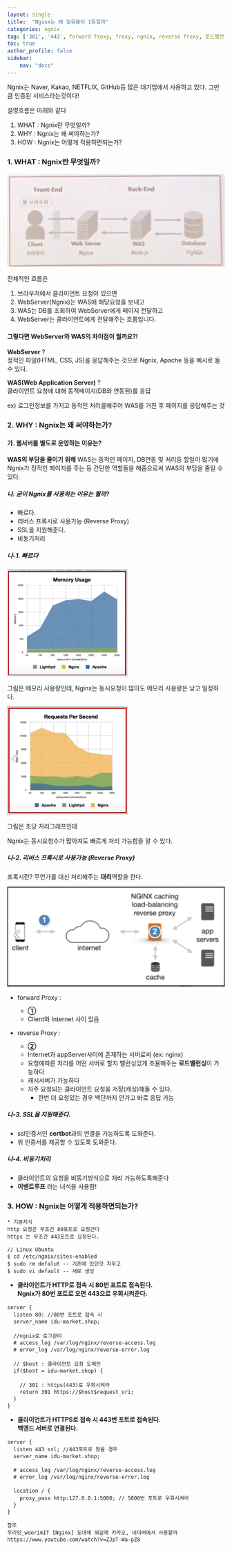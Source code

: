 ```yaml
---
layout: single
title:  "Nginx는 왜 점유율이 1등일까"
categories: ngnix
tag: ['301', '443', forward froxy, froxy, ngnix, reverse froxy, 로드밸런싱, 설정, 우리밋, 프록시]
toc: true
author_profile: false
sidebar:
    nav: "docs"
---
```


Ngnix는 Naver, Kakao, NETFLIX, GitHub등 많은 대기업에서 사용하고 있다. 그만큼 인증된 서비스라는것이다!

설명흐름은 아래와 같다

1.  WHAT : Ngnix란 무엇일까?
2.  WHY : Ngnix는 왜 써야하는가?
3.  HOW : Ngnix는 어떻게 적용하면되는가?



### 1. WHAT : Ngnix란 무엇일까?
![image-20211005225733137](../images/image-20211005225733137.png)

전체적인 흐름은 

1. 브라우저에서 클라이언트 요청이 있으면 
2. WebServer(Ngnix)는 WAS에 해당요청을 보내고 
3. WAS는 DB를 조회하여 WebServer에게 페이지 전달하고
4. WebServer는 클라이언트에게 전달해주는 흐름입니다.



#### 그렇다면 WebServer와 WAS의 차이점이 뭘까요?!

**WebServer** ?  
정적인 파일(HTML, CSS, JS)을 응답해주는 것으로 Ngnix, Apache 등을 예시로 들 수 있다.

**WAS(Web Application Server)** ?  
클라이언트 요청에 대해 동적페이지(DB와 연동된)를 응답

ex) 로그인정보를 가지고 동적인 처리를해주어 WAS를 거친 후 페이지를 응답해주는 것



### **2\. WHY : Ngnix는 왜 써야하는가?**

#### 가. 웹서버를 별도로 운영하는 이유는?

**WAS의 부담을 줄이기 위해** WAS는 동적인 페이지, DB연동 및 처리등 할일이 많기에 Ngnix가 정적인 페이지를 주는 등 간단한 역할들을 해줌으로써 WAS의 부담을 줄일 수 있다.

##### **나. 굳이 Ngnix를 사용하는 이유는 뭘까?**

-   빠르다.
-   리버스 프록시로 사용가능 (Reverse Proxy)
-   SSL을 지원해준다.
-   비동기처리

##### **나-1. 빠르다**

<img src="../images/image-20211005230241067.png" alt="image-20211005230241067" style="zoom:33%;" />

그림은 메모리 사용량인데, Nginx는 동시요청이 많아도 메모리 사용량은 낮고 일정하다.



<img src="../images/image-20211005230258896.png" alt="image-20211005230258896" style="zoom:33%;" />

그림은 초당 처리그래프인데

Ngnix는 동시요청수가 많아져도 빠르게 처리 가능함을 알 수 있다.



##### **나-2. 리버스 프록시로 사용가능 (Reverse Proxy)**

프록시란? 무언가를 대신 처리해주는 **대리**역할을 한다.

<img src="../images/image-20211005230337953.png" alt="image-20211005230337953" style="zoom:80%;" />

-   forward Proxy :
    -   **①**
    -   Client와 Internet 사이 있음
    
-   reverse Proxy :
    -   **②**
    -   Internet과 appServer사이에 존재하는 서버로써 (ex: nginx)
    -   요청에따른 처리를 어떤 서버로 할지 밸런싱있게 조율해주는 **로드밸런싱**이 가능하다
    -   캐시서버가 가능하다
    -   자주 요청되는 클라이언트 요청을 저장(캐싱)해둘 수 있다.
        -   한번 더 요청있는 경우 백단까지 안가고 바로 응답 가능

##### **나-3. SSL을 지원해준다.**

-   ssl인증서인 **certbot**과의 연결을 가능하도록 도와준다.
-   위 인증서를 제공할 수 있도록 도와준다.

##### **나-4. 비동기처리**

-   클라이언트의 요청을 비동기방식으로 처리 가능하도록해준다
-   **이벤트루프** 라는 녀석을 사용함!



### **3\. HOW : Ngnix는 어떻게 적용하면되는가?**

```
* 기본지식
http 요청은 무조건 80포트로 요청간다
https 는 무조건 443포트로 요청된다.
```

```
// Linux Ubuntu
$ cd /etc/ngnix/sites-enabled
$ sudo rm defalut -- 기존에 있던것 지우고
$ sudo vi default -- 새로 생성
```



-   **클라이언트가 HTTP로 접속 시 80번 포트로 접속된다.**  
    **Ngnix가 80번 포트로 오면 443으로 우회시켜준다.**

```
server {
  listen 80: //80번 포트로 접속 시
  server_name idu-market.shop;

  //ngnix로 로그관리
  # access_log /var/log/nginx/reverse-access.log
  # error_log /var/log/nginx/reverse-error.log

  // $host : 클라이언트 요청 도메인
  if($host = idu-market.shop) {

    // 301 : https(443)로 우회시켜라
    return 301 https://$host$request_uri;
  }
}
```



-   **클라이언트가 HTTPS로 접속 시 443번 포트로 접속된다.**  
    **백엔드 서버로 연결된다.**

```
server {
  listen 443 ssl; //443포트로 왔을 경우
  server_name idu-market.shop;

  # access_log /var/log/nginx/reverse-access.log
  # error_log /var/log/nginx/reverse-error.log

  location / {
    proxy_pass http:127.0.0.1:5000; // 5000번 포트로 우회시켜라
  }  
}
```

```
참조
우리밋_woorimIT [Nginx] 도대체 뭐길래 카카오, 네이버에서 사용할까
https://www.youtube.com/watch?v=ZJpT-Wa-pZ8
```